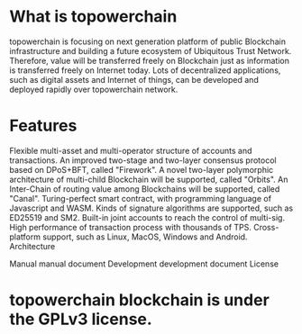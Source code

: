 # What is topowerchain
topowerchain is focusing on next generation platform of public Blockchain infrastructure and building a future ecosystem of Ubiquitous Trust Network. Therefore, value will be transferred freely on Blockchain just as information is transferred freely on Internet today. Lots of decentralized applications, such as digital assets and Internet of things, can be developed and deployed rapidly over topowerchain network.

# Features
Flexible multi-asset and multi-operator structure of accounts and transactions.
An improved two-stage and two-layer consensus protocol based on DPoS+BFT, called "Firework".
A novel two-layer polymorphic architecture of multi-child Blockchain will be supported, called "Orbits".
An Inter-Chain of routing value among Blockchains will be supported, called "Canal".
Turing-perfect smart contract, with programming language of Javascript and WASM.
Kinds of signature algorithms are supported, such as ED25519 and SM2.
Built-in joint accounts to reach the control of multi-sig.
High performance of transaction process with thousands of TPS.
Cross-platform support, such as Linux, MacOS, Windows and Android.
Architecture


Manual
manual document
Development
development document
License
# topowerchain blockchain is under the GPLv3 license.
